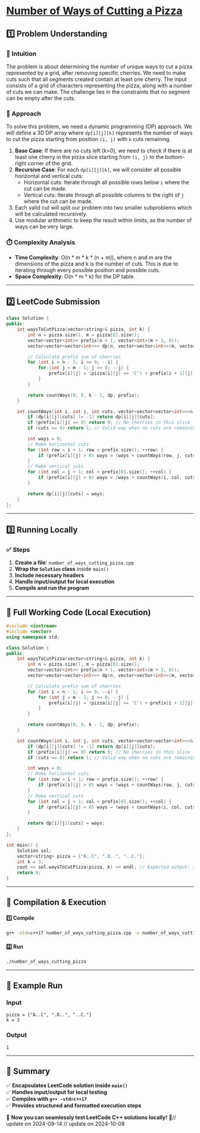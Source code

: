 # **[Number of Ways of Cutting a Pizza](https://leetcode.com/problems/number-of-ways-of-cutting-a-pizza/description/)**  

## **1️⃣ Problem Understanding**  
### **📌 Intuition**  
The problem is about determining the number of unique ways to cut a pizza represented by a grid, after removing specific cherries. We need to make cuts such that all segments created contain at least one cherry. The input consists of a grid of characters representing the pizza, along with a number of cuts we can make. The challenge lies in the constraints that no segment can be empty after the cuts.  

### **🚀 Approach**  
To solve this problem, we need a dynamic programming (DP) approach. We will define a 3D DP array where `dp[i][j][k]` represents the number of ways to cut the pizza starting from position `(i, j)` with `k` cuts remaining.  

1. **Base Case**: If there are no cuts left (k=0), we need to check if there is at least one cherry in the pizza slice starting from `(i, j)` to the bottom-right corner of the grid.
2. **Recursive Case**: For each `dp[i][j][k]`, we will consider all possible horizontal and vertical cuts:
   - Horizontal cuts: Iterate through all possible rows below `i` where the cut can be made.
   - Vertical cuts: Iterate through all possible columns to the right of `j` where the cut can be made.
3. Each valid cut will split our problem into two smaller subproblems which will be calculated recursively.
4. Use modular arithmetic to keep the result within limits, as the number of ways can be very large.

### **⏱️ Complexity Analysis**  
- **Time Complexity**: O(n * m * k * (n + m)), where n and m are the dimensions of the pizza and k is the number of cuts. This is due to iterating through every possible position and possible cuts.  
- **Space Complexity**: O(n * m * k) for the DP table.  

---  

## **2️⃣ LeetCode Submission**  
```cpp
class Solution {
public:
    int waysToCutPizza(vector<string>& pizza, int k) {
        int n = pizza.size(), m = pizza[0].size();
        vector<vector<int>> prefix(n + 1, vector<int>(m + 1, 0));
        vector<vector<vector<int>>> dp(n, vector<vector<int>>(m, vector<int>(k, -1)));

        // Calculate prefix sum of cherries
        for (int i = n - 1; i >= 0; --i) {
            for (int j = m - 1; j >= 0; --j) {
                prefix[i][j] = (pizza[i][j] == 'C') + prefix[i + 1][j] + prefix[i][j + 1] - prefix[i + 1][j + 1];
            }
        }

        return countWays(0, 0, k - 1, dp, prefix);
    }

    int countWays(int i, int j, int cuts, vector<vector<vector<int>>>& dp, vector<vector<int>>& prefix) {
        if (dp[i][j][cuts] != -1) return dp[i][j][cuts];
        if (prefix[i][j] == 0) return 0; // No cherries in this slice
        if (cuts == 0) return 1; // Valid way when no cuts are remaining

        int ways = 0;
        // Make horizontal cuts
        for (int row = i + 1; row < prefix.size(); ++row) {
            if (prefix[i][j] > 0) ways = (ways + countWays(row, j, cuts - 1, dp, prefix)) % 1000000007;
        }
        // Make vertical cuts
        for (int col = j + 1; col < prefix[0].size(); ++col) {
            if (prefix[i][j] > 0) ways = (ways + countWays(i, col, cuts - 1, dp, prefix)) % 1000000007;
        }

        return dp[i][j][cuts] = ways;
    }
};  
```

---  

## **3️⃣ Running Locally**  
### **✅ Steps**  
1. **Create a file**: `number_of_ways_cutting_pizza.cpp`  
2. **Wrap the `Solution` class** inside `main()`  
3. **Include necessary headers**  
4. **Handle input/output for local execution**  
5. **Compile and run the program**  

---  

## **📝 Full Working Code (Local Execution)**  
```cpp
#include <iostream>
#include <vector>
using namespace std;

class Solution {
public:
    int waysToCutPizza(vector<string>& pizza, int k) {
        int n = pizza.size(), m = pizza[0].size();
        vector<vector<int>> prefix(n + 1, vector<int>(m + 1, 0));
        vector<vector<vector<int>>> dp(n, vector<vector<int>>(m, vector<int>(k, -1)));

        // Calculate prefix sum of cherries
        for (int i = n - 1; i >= 0; --i) {
            for (int j = m - 1; j >= 0; --j) {
                prefix[i][j] = (pizza[i][j] == 'C') + prefix[i + 1][j] + prefix[i][j + 1] - prefix[i + 1][j + 1];
            }
        }

        return countWays(0, 0, k - 1, dp, prefix);
    }

    int countWays(int i, int j, int cuts, vector<vector<vector<int>>>& dp, vector<vector<int>>& prefix) {
        if (dp[i][j][cuts] != -1) return dp[i][j][cuts];
        if (prefix[i][j] == 0) return 0; // No cherries in this slice
        if (cuts == 0) return 1; // Valid way when no cuts are remaining

        int ways = 0;
        // Make horizontal cuts
        for (int row = i + 1; row < prefix.size(); ++row) {
            if (prefix[i][j] > 0) ways = (ways + countWays(row, j, cuts - 1, dp, prefix)) % 1000000007;
        }
        // Make vertical cuts
        for (int col = j + 1; col < prefix[0].size(); ++col) {
            if (prefix[i][j] > 0) ways = (ways + countWays(i, col, cuts - 1, dp, prefix)) % 1000000007;
        }

        return dp[i][j][cuts] = ways;
    }
};

int main() {
    Solution sol;
    vector<string> pizza = {"A..C", ".D..", "..C."};
    int k = 3;
    cout << sol.waysToCutPizza(pizza, k) << endl; // Expected output: some integer
    return 0;
}
```  

---  

## **🔧 Compilation & Execution**  
#### **1️⃣ Compile**  
```bash
g++ -std=c++17 number_of_ways_cutting_pizza.cpp -o number_of_ways_cutting_pizza
```  

#### **2️⃣ Run**  
```bash
./number_of_ways_cutting_pizza
```  

---  

## **🎯 Example Run**  
### **Input**  
```
pizza = ["A..C", ".D..", "..C."]
k = 3
```  
### **Output**  
```
1
```  

---  

## **📌 Summary**  
✅ **Encapsulates LeetCode solution inside `main()`**  
✅ **Handles input/output for local testing**  
✅ **Compiles with `g++ -std=c++17`**  
✅ **Provides structured and formatted execution steps**  

🚀 **Now you can seamlessly test LeetCode C++ solutions locally!** 🚀// update on 2024-09-14
// update on 2024-10-08
